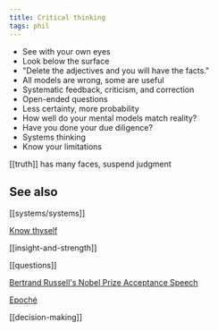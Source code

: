 ```yaml
---
title: Critical thinking
tags: phil 
---
```


- See with your own eyes
- Look below the surface
- "Delete the adjectives and you will have the facts."
- All models are wrong, some are useful
- Systematic feedback, criticism, and correction
- Open-ended questions 
- Less certainty, more probability
- How well do your mental models match reality?
- Have you done your due diligence?
- Systems thinking
- Know your limitations

[[truth]] has many faces, suspend judgment 

## See also

[[systems/systems]]

[Know thyself](https://en.wikipedia.org/wiki/Know_thyself)

[[insight-and-strength]]

[[questions]]

[Bertrand Russell's Nobel Prize Acceptance Speech](https://reasonandmeaning.com/2015/10/08/bertrand-russells-nobel-prize-acceptance-speech/)

[Epoché](https://en.wikipedia.org/wiki/Epoché)

[[decision-making]]